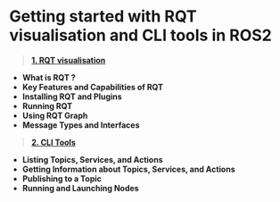 # Getting started with RQT visualisation and CLI tools in ROS2


> **[1. RQT visualisation](1_RQT_visualisation.md)**
 - **What is RQT ?**
 - **Key Features and Capabilities of RQT**
 - **Installing RQT and Plugins**
 - **Running RQT**
 - **Using RQT Graph**
 - **Message Types and Interfaces**


> **[2. CLI Tools](2_CLI_tool.md)**
 - **Listing Topics, Services, and Actions**
 - **Getting Information about Topics, Services, and Actions**
 - **Publishing to a Topic**
 - **Running and Launching Nodes**

